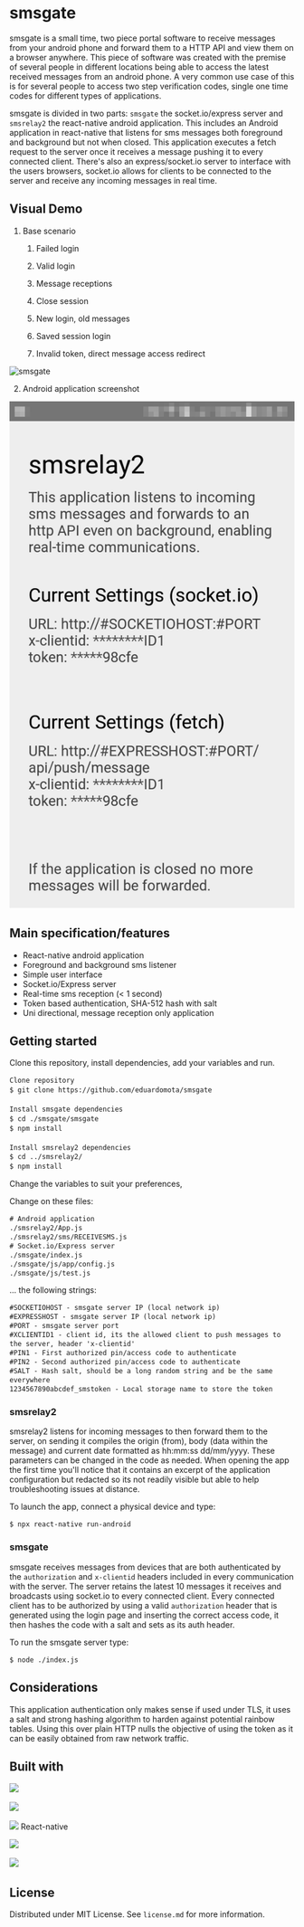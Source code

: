 # smsgate

smsgate is a small time, two piece portal software to receive messages from your android phone and forward them to a HTTP API and view them on a browser anywhere. This piece of software was created with the premise of several people in different locations being able to access the latest received messages from an android phone. A very common use case of this is for several people to access two step verification codes, single one time codes for different types of applications.

smsgate is divided in two parts: `smsgate` the socket.io/express server and `smsrelay2` the react-native android application. This includes an Android application in react-native that listens for sms messages both foreground and background but not when closed. This application executes a fetch request to the server once it receives a message pushing it to every connected client. There's also an express/socket.io server to interface with the users browsers, socket.io allows for clients to be connected to the server and receive any incoming messages in real time.

## Visual Demo

1. Base scenario

   1. Failed login

   2. Valid login

   3. Message receptions

   4. Close session

   5. New login, old messages   

   6. Saved session login

   7. Invalid token, direct message access redirect

![smsgate](https://github.com/eduardomota/smsgate/raw/master/media/smsgate.gif)

2. Android application screenshot

![smsrelay2](https://github.com/eduardomota/smsgate/raw/master/media/smsrelay2.png)

## Main specification/features

- React-native android application
- Foreground and background sms listener
- Simple user interface
- Socket.io/Express server
- Real-time sms reception (< 1 second)
- Token based authentication, SHA-512 hash with salt
- Uni directional, message reception only application

## Getting started

Clone this repository, install dependencies, add your variables and run.

```bash
Clone repository
$ git clone https://github.com/eduardomota/smsgate

Install smsgate dependencies
$ cd ./smsgate/smsgate
$ npm install

Install smsrelay2 dependencies
$ cd ../smsrelay2/
$ npm install
```

Change the variables to suit your preferences,

Change on these files:

```
# Android application
./smsrelay2/App.js
./smsrelay2/sms/RECEIVESMS.js
# Socket.io/Express server
./smsgate/index.js
./smsgate/js/app/config.js
./smsgate/js/test.js
```

... the following strings:

```
#SOCKETIOHOST - smsgate server IP (local network ip)
#EXPRESSHOST - smsgate server IP (local network ip)
#PORT - smsgate server port
#XCLIENTID1 - client id, its the allowed client to push messages to the server, header 'x-clientid'
#PIN1 - First authorized pin/access code to authenticate
#PIN2 - Second authorized pin/access code to authenticate
#SALT - Hash salt, should be a long random string and be the same everywhere
1234567890abcdef_smstoken - Local storage name to store the token
```

### smsrelay2

smsrelay2 listens for incoming messages to then forward them to the server, on sending it compiles the origin (from), body (data within the message) and current date formatted as hh:mm:ss dd/mm/yyyy. These parameters can be changed in the code as needed. When opening the app the first time you'll notice that it contains an excerpt of the application configuration but redacted so its not readily visible but able to help troubleshooting issues at distance.

To launch the app, connect a physical device and type:

```
$ npx react-native run-android
```

### smsgate

smsgate receives messages from devices that are both authenticated by the `authorization`  and `x-clientid` headers included in every communication with the server. The server retains the latest 10 messages it receives and broadcasts using socket.io to every connected client. Every connected client has to be authorized by using a valid `authorization` header that is generated using the login page and inserting the correct access code, it then hashes the code with a salt and sets as its auth header.

To run the smsgate server type:

```
$ node ./index.js
```

## Considerations

This application authentication only makes sense if used under TLS, it uses a salt and strong hashing algorithm to harden against potential rainbow tables. Using this over plain HTTP nulls the objective of using the token as it can be easily obtained from raw network traffic.

## Built with

<a href="https://socket.io/"><img height=40px src="https://socket.io/css/images/logo.svg"></a>

<a href="https://expressjs.com/"><img height=40px src="https://upload.wikimedia.org/wikipedia/commons/6/64/Expressjs.png"></a>

<a href="https://reactnative.dev/"><img height=40px src="https://upload.wikimedia.org/wikipedia/commons/a/a7/React-icon.svg"></a> React-native

<a href="https://jquery.org/"><img height=40px src="https://upload.wikimedia.org/wikipedia/sco/9/9e/JQuery_logo.svg"></a>

<a href="https://bulma.io/"><img height=40px src="https://bulma.io/images/made-with-bulma.png"></a>

## License

Distributed under MIT License. See `license.md` for more information.
